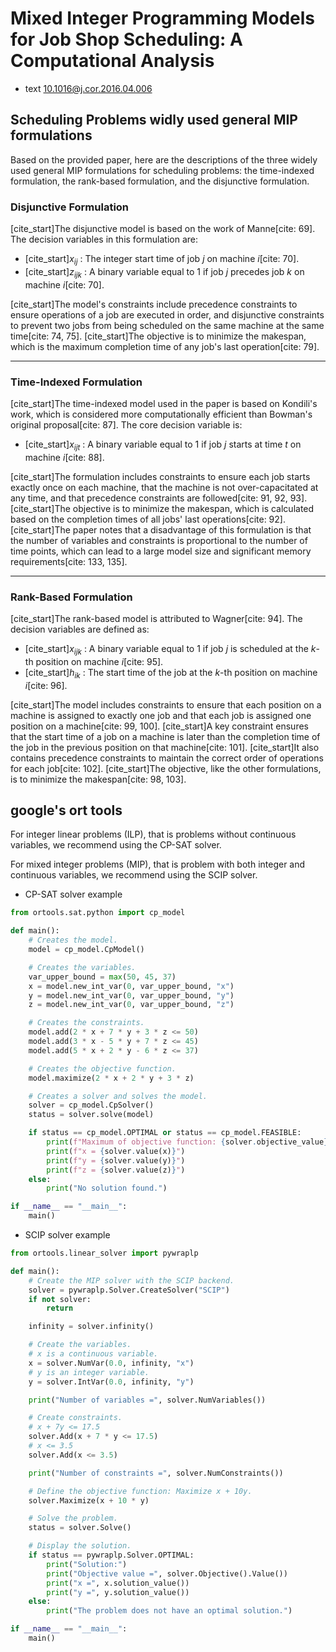 # Mixed Integer Programming Models for Job Shop Scheduling: A Computational Analysis

- text [10.1016@j.cor.2016.04.006](../texts/10.1016@j.cor.2016.04.006.pdf)

## Scheduling Problems widly used general MIP formulations
Based on the provided paper, here are the descriptions of the three widely used general MIP formulations for scheduling problems: the time-indexed formulation, the rank-based formulation, and the disjunctive formulation.

### Disjunctive Formulation

[cite_start]The disjunctive model is based on the work of Manne[cite: 69]. The decision variables in this formulation are:

* [cite_start]$x_{ij}$ : The integer start time of job *j* on machine *i*[cite: 70].
* [cite_start]$z_{ijk}$ : A binary variable equal to 1 if job *j* precedes job *k* on machine *i*[cite: 70].

[cite_start]The model's constraints include precedence constraints to ensure operations of a job are executed in order, and disjunctive constraints to prevent two jobs from being scheduled on the same machine at the same time[cite: 74, 75]. [cite_start]The objective is to minimize the makespan, which is the maximum completion time of any job's last operation[cite: 79].

***

### Time-Indexed Formulation

[cite_start]The time-indexed model used in the paper is based on Kondili's work, which is considered more computationally efficient than Bowman's original proposal[cite: 87]. The core decision variable is:

* [cite_start]$x_{ijt}$ : A binary variable equal to 1 if job *j* starts at time *t* on machine *i*[cite: 88].

[cite_start]The formulation includes constraints to ensure each job starts exactly once on each machine, that the machine is not over-capacitated at any time, and that precedence constraints are followed[cite: 91, 92, 93]. [cite_start]The objective is to minimize the makespan, which is calculated based on the completion times of all jobs' last operations[cite: 92]. [cite_start]The paper notes that a disadvantage of this formulation is that the number of variables and constraints is proportional to the number of time points, which can lead to a large model size and significant memory requirements[cite: 133, 135].

***

### Rank-Based Formulation

[cite_start]The rank-based model is attributed to Wagner[cite: 94]. The decision variables are defined as:

* [cite_start]$x_{ijk}$ : A binary variable equal to 1 if job *j* is scheduled at the *k*-th position on machine *i*[cite: 95].
* [cite_start]$h_{ik}$ : The start time of the job at the *k*-th position on machine *i*[cite: 96].

[cite_start]The model includes constraints to ensure that each position on a machine is assigned to exactly one job and that each job is assigned one position on a machine[cite: 99, 100]. [cite_start]A key constraint ensures that the start time of a job on a machine is later than the completion time of the job in the previous position on that machine[cite: 101]. [cite_start]It also contains precedence constraints to maintain the correct order of operations for each job[cite: 102]. [cite_start]The objective, like the other formulations, is to minimize the makespan[cite: 98, 103].

## google's ort tools

For integer linear problems (ILP), that is problems without continuous variables, we recommend using the CP-SAT solver.

For mixed integer problems (MIP), that is problem with both integer and continuous variables, we recommend using the SCIP solver.

- CP-SAT solver example
```python
from ortools.sat.python import cp_model

def main():
    # Creates the model.
    model = cp_model.CpModel()

    # Creates the variables.
    var_upper_bound = max(50, 45, 37)
    x = model.new_int_var(0, var_upper_bound, "x")
    y = model.new_int_var(0, var_upper_bound, "y")
    z = model.new_int_var(0, var_upper_bound, "z")

    # Creates the constraints.
    model.add(2 * x + 7 * y + 3 * z <= 50)
    model.add(3 * x - 5 * y + 7 * z <= 45)
    model.add(5 * x + 2 * y - 6 * z <= 37)

    # Creates the objective function.
    model.maximize(2 * x + 2 * y + 3 * z)

    # Creates a solver and solves the model.
    solver = cp_model.CpSolver()
    status = solver.solve(model)

    if status == cp_model.OPTIMAL or status == cp_model.FEASIBLE:
        print(f"Maximum of objective function: {solver.objective_value}\n")
        print(f"x = {solver.value(x)}")
        print(f"y = {solver.value(y)}")
        print(f"z = {solver.value(z)}")
    else:
        print("No solution found.")

if __name__ == "__main__":
    main()
```

- SCIP solver example
```python
from ortools.linear_solver import pywraplp

def main():
    # Create the MIP solver with the SCIP backend.
    solver = pywraplp.Solver.CreateSolver("SCIP")
    if not solver:
        return

    infinity = solver.infinity()

    # Create the variables.
    # x is a continuous variable.
    x = solver.NumVar(0.0, infinity, "x")
    # y is an integer variable.
    y = solver.IntVar(0.0, infinity, "y")

    print("Number of variables =", solver.NumVariables())

    # Create constraints.
    # x + 7y <= 17.5
    solver.Add(x + 7 * y <= 17.5)
    # x <= 3.5
    solver.Add(x <= 3.5)

    print("Number of constraints =", solver.NumConstraints())

    # Define the objective function: Maximize x + 10y.
    solver.Maximize(x + 10 * y)

    # Solve the problem.
    status = solver.Solve()

    # Display the solution.
    if status == pywraplp.Solver.OPTIMAL:
        print("Solution:")
        print("Objective value =", solver.Objective().Value())
        print("x =", x.solution_value())
        print("y =", y.solution_value())
    else:
        print("The problem does not have an optimal solution.")

if __name__ == "__main__":
    main()
```
